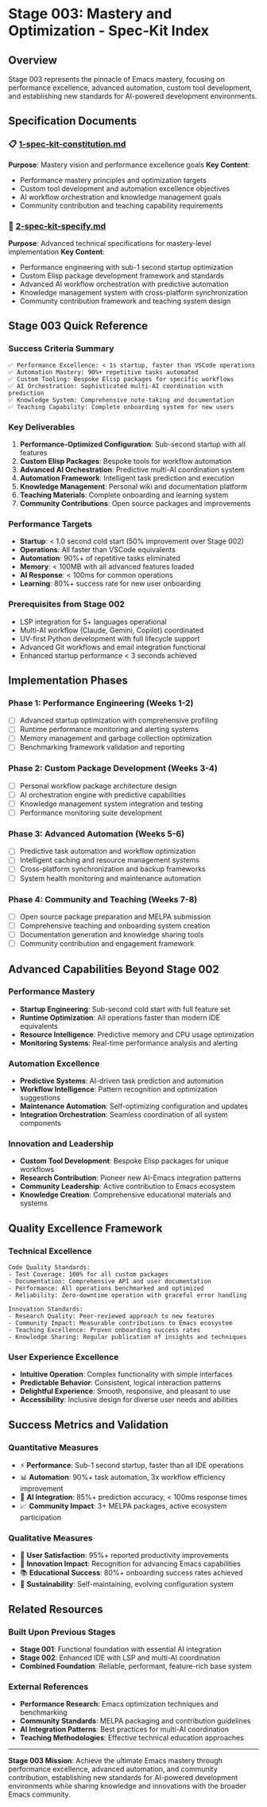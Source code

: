 # Stage 003: Mastery and Optimization - Spec-Kit Index  

## Overview
Stage 003 represents the pinnacle of Emacs mastery, focusing on performance excellence, advanced automation, custom tool development, and establishing new standards for AI-powered development environments.

## Specification Documents

### 📋 [1-spec-kit-constitution.md](./1-spec-kit-constitution.md)
**Purpose**: Mastery vision and performance excellence goals
**Key Content**:
- Performance mastery principles and optimization targets
- Custom tool development and automation excellence objectives  
- AI workflow orchestration and knowledge management goals
- Community contribution and teaching capability requirements

### 🔧 [2-spec-kit-specify.md](./2-spec-kit-specify.md)
**Purpose**: Advanced technical specifications for mastery-level implementation
**Key Content**:
- Performance engineering with sub-1 second startup optimization
- Custom Elisp package development framework and standards
- Advanced AI workflow orchestration with predictive automation
- Knowledge management system with cross-platform synchronization
- Community contribution framework and teaching system design

## Stage 003 Quick Reference

### Success Criteria Summary
```
✅ Performance Excellence: < 1s startup, faster than VSCode operations
✅ Automation Mastery: 90%+ repetitive tasks automated  
✅ Custom Tooling: Bespoke Elisp packages for specific workflows
✅ AI Orchestration: Sophisticated multi-AI coordination with prediction
✅ Knowledge System: Comprehensive note-taking and documentation
✅ Teaching Capability: Complete onboarding system for new users
```

### Key Deliverables
1. **Performance-Optimized Configuration**: Sub-second startup with all features
2. **Custom Elisp Packages**: Bespoke tools for workflow automation
3. **Advanced AI Orchestration**: Predictive multi-AI coordination system
4. **Automation Framework**: Intelligent task prediction and execution
5. **Knowledge Management**: Personal wiki and documentation platform
6. **Teaching Materials**: Complete onboarding and learning system  
7. **Community Contributions**: Open source packages and improvements

### Performance Targets  
- **Startup**: < 1.0 second cold start (50% improvement over Stage 002)
- **Operations**: All faster than VSCode equivalents
- **Automation**: 90%+ of repetitive tasks eliminated
- **Memory**: < 100MB with all advanced features loaded
- **AI Response**: < 100ms for common operations
- **Learning**: 80%+ success rate for new user onboarding

### Prerequisites from Stage 002
- LSP integration for 5+ languages operational
- Multi-AI workflow (Claude, Gemini, Copilot) coordinated
- UV-first Python development with full lifecycle support
- Advanced Git workflows and email integration functional
- Enhanced startup performance < 3 seconds achieved

## Implementation Phases

### Phase 1: Performance Engineering (Weeks 1-2)
- [ ] Advanced startup optimization with comprehensive profiling
- [ ] Runtime performance monitoring and alerting systems
- [ ] Memory management and garbage collection optimization
- [ ] Benchmarking framework validation and reporting

### Phase 2: Custom Package Development (Weeks 3-4)  
- [ ] Personal workflow package architecture design
- [ ] AI orchestration engine with predictive capabilities
- [ ] Knowledge management system integration and testing
- [ ] Performance monitoring suite development

### Phase 3: Advanced Automation (Weeks 5-6)
- [ ] Predictive task automation and workflow optimization
- [ ] Intelligent caching and resource management systems
- [ ] Cross-platform synchronization and backup frameworks
- [ ] System health monitoring and maintenance automation

### Phase 4: Community and Teaching (Weeks 7-8)
- [ ] Open source package preparation and MELPA submission
- [ ] Comprehensive teaching and onboarding system creation
- [ ] Documentation generation and knowledge sharing tools
- [ ] Community contribution and engagement framework

## Advanced Capabilities Beyond Stage 002

### Performance Mastery
- **Startup Engineering**: Sub-second cold start with full feature set
- **Runtime Optimization**: All operations faster than modern IDE equivalents
- **Resource Intelligence**: Predictive memory and CPU usage optimization
- **Monitoring Systems**: Real-time performance analysis and alerting

### Automation Excellence  
- **Predictive Systems**: AI-driven task prediction and automation
- **Workflow Intelligence**: Pattern recognition and optimization suggestions
- **Maintenance Automation**: Self-optimizing configuration and updates
- **Integration Orchestration**: Seamless coordination of all system components

### Innovation and Leadership
- **Custom Tool Development**: Bespoke Elisp packages for unique workflows
- **Research Contribution**: Pioneer new AI-Emacs integration patterns
- **Community Leadership**: Active contribution to Emacs ecosystem
- **Knowledge Creation**: Comprehensive educational materials and systems

## Quality Excellence Framework

### Technical Excellence
```
Code Quality Standards:
- Test Coverage: 100% for all custom packages
- Documentation: Comprehensive API and user documentation
- Performance: All operations benchmarked and optimized
- Reliability: Zero-downtime operation with graceful error handling

Innovation Standards:
- Research Quality: Peer-reviewed approach to new features
- Community Impact: Measurable contributions to Emacs ecosystem  
- Teaching Excellence: Proven onboarding success rates
- Knowledge Sharing: Regular publication of insights and techniques
```

### User Experience Excellence
- **Intuitive Operation**: Complex functionality with simple interfaces
- **Predictable Behavior**: Consistent, logical interaction patterns
- **Delightful Experience**: Smooth, responsive, and pleasant to use
- **Accessibility**: Inclusive design for diverse user needs and abilities

## Success Metrics and Validation

### Quantitative Measures
- ⚡ **Performance**: Sub-1 second startup, faster than all IDE operations
- 📊 **Automation**: 90%+ task automation, 3x workflow efficiency improvement
- 🤖 **AI Integration**: 85%+ prediction accuracy, < 100ms response times
- 📈 **Community Impact**: 3+ MELPA packages, active ecosystem participation

### Qualitative Measures
- 🌟 **User Satisfaction**: 95%+ reported productivity improvements
- 🎯 **Innovation Impact**: Recognition for advancing Emacs capabilities
- 📚 **Educational Success**: 80%+ onboarding success rates achieved
- 🔄 **Sustainability**: Self-maintaining, evolving configuration system

## Related Resources  

### Built Upon Previous Stages
- **Stage 001**: Functional foundation with essential AI integration
- **Stage 002**: Enhanced IDE with LSP and multi-AI coordination
- **Combined Foundation**: Reliable, performant, feature-rich base system

### External References
- **Performance Research**: Emacs optimization techniques and benchmarking
- **Community Standards**: MELPA packaging and contribution guidelines  
- **AI Integration Patterns**: Best practices for multi-AI coordination
- **Teaching Methodologies**: Effective technical education approaches

---

**Stage 003 Mission**: Achieve the ultimate Emacs mastery through performance excellence, advanced automation, and community contribution, establishing new standards for AI-powered development environments while sharing knowledge and innovations with the broader Emacs community.